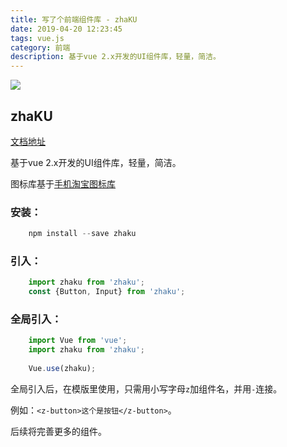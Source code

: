 ```yaml
---
title: 写了个前端组件库 - zhaKU
date: 2019-04-20 12:23:45
tags: vue.js
category: 前端
description: 基于vue 2.x开发的UI组件库，轻量，简洁。
---
```

![](https://images.unsplash.com/photo-1561736778-92e52a7769ef?ixlib=rb-1.2.1&ixid=eyJhcHBfaWQiOjEyMDd9&auto=format&fit=crop&w=1200&q=10)
<!-- more -->


## zhaKU

[文档地址](https://zhayes.github.io/zhaKU)

基于vue 2.x开发的UI组件库，轻量，简洁。

图标库基于[手机淘宝图标库](https://www.iconfont.cn/collections/detail?spm=a313x.7781069.1998910419.d9df05512&cid=33)

### 安装： 
```javascript
    npm install --save zhaku
```

### 引入：
```javascript
    import zhaku from 'zhaku';
    const {Button, Input} from 'zhaku';
```

### 全局引入：
```javascript
    import Vue from 'vue';
    import zhaku from 'zhaku';
    
    Vue.use(zhaku);
```

全局引入后，在模版里使用，只需用小写字母`z`加组件名，并用`-`连接。

例如：```<z-button>这个是按钮</z-button>```。

后续将完善更多的组件。
